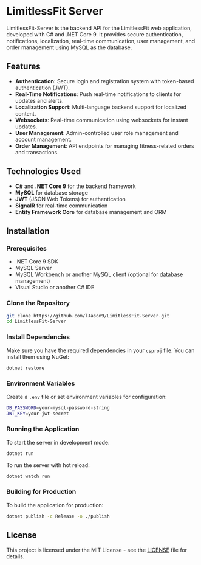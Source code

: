 # LimitlessFit Server

LimitlessFit-Server is the backend API for the LimitlessFit web application, developed with C# and .NET Core 9. It provides secure authentication, notifications, localization, real-time communication, user management, and order management using MySQL as the database.

## Features

- **Authentication**: Secure login and registration system with token-based authentication (JWT).
- **Real-Time Notifications**: Push real-time notifications to clients for updates and alerts.
- **Localization Support**: Multi-language backend support for localized content.
- **Websockets**: Real-time communication using websockets for instant updates.
- **User Management**: Admin-controlled user role management and account management.
- **Order Management**: API endpoints for managing fitness-related orders and transactions.

## Technologies Used

- **C#** and **.NET Core 9** for the backend framework
- **MySQL** for database storage
- **JWT** (JSON Web Tokens) for authentication
- **SignalR** for real-time communication
- **Entity Framework Core** for database management and ORM

## Installation

### Prerequisites

- .NET Core 9 SDK
- MySQL Server
- MySQL Workbench or another MySQL client (optional for database management)
- Visual Studio or another C# IDE

### Clone the Repository

```bash
git clone https://github.com/lJason9/LimitlessFit-Server.git
cd LimitlessFit-Server
```

### Install Dependencies

Make sure you have the required dependencies in your `csproj` file. You can install them using NuGet:

```bash
dotnet restore
```

### Environment Variables

Create a `.env` file or set environment variables for configuration:

```bash
DB_PASSWORD=your-mysql-password-string
JWT_KEY=your-jwt-secret
```
### Running the Application

To start the server in development mode:

```bash
dotnet run
```

To run the server with hot reload:

```bash
dotnet watch run
```

### Building for Production

To build the application for production:

```bash
dotnet publish -c Release -o ./publish
```

## License

This project is licensed under the MIT License - see the [LICENSE](LICENSE) file for details.

